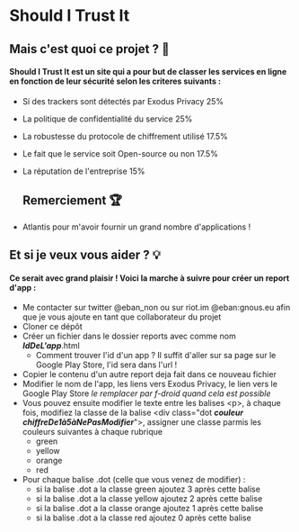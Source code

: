 # Should I Trust It

## Mais c'est quoi ce projet ? 🤔

####  Should I Trust It est un site qui a pour but de classer les services en ligne en fonction de leur sécurité selon les criteres suivants : 

- Si des trackers sont détectés par Exodus Privacy 25%
- La politique de confidentialité du service 25%
- La robustesse du protocole de chiffrement utilisé 17.5%
- Le fait que le service soit Open-source ou non 17.5%
- La réputation de l'entreprise 15%

  ## Remerciement 🏆
  
- Atlantis pour m'avoir fournir un grand nombre d'applications !

## Et si je veux vous aider ? 💡

#### Ce serait avec grand plaisir ! Voici la marche à suivre pour créer un report d'app :

- Me contacter sur twitter @eban_non ou sur riot.im @eban:gnous.eu afin que je vous ajoute en tant que collaborateur du projet
- Cloner ce dépôt
- Créer un fichier dans le dossier reports avec comme nom ***IdDeL'app***.html
  - Comment trouver l'id d'un app ? Il suffit d'aller sur sa page sur le Google Play Store, l'id sera dans l'url !
- Copier le contenu d'un autre report deja fait dans ce nouveau fichier
- Modifier le nom de l'app, les liens vers Exodus Privacy, le lien vers le Google Play Store *le remplacer par f-droid quand cela est possible*
- Vous pouvez ensuite modifier le texte entre les balises \<p>, à chaque fois, modifiez la classe de la balise \<div class="dot ***couleur*** ***chiffreDe1à5àNePasModifier***">, assigner une classe parmis les couleurs suivantes à chaque rubrique
  - green
  - yellow
  - orange
  - red
- Pour chaque balise .dot (celle que vous venez de modifier) :
  - si la balise .dot a la classe green ajoutez 3 après cette balise
  - si la balise .dot a la classe yellow ajoutez 2 après cette balise
  - si la balise .dot a la classe orange ajoutez 1 après cette balise
  - si la balise .dot a la classe red ajoutez 0 après cette balise
